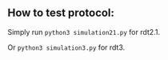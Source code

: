## How to test protocol:

Simply run `python3 simulation21.py` for rdt2.1.

Or `python3 simulation3.py` for rdt3.
